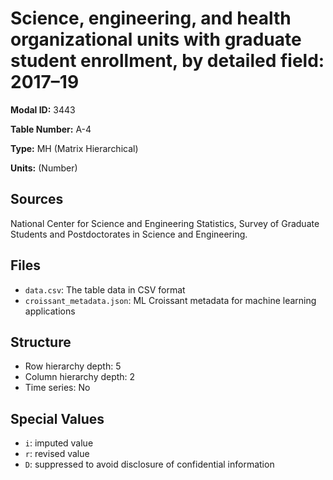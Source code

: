 # Science, engineering, and health organizational units with graduate student enrollment, by detailed field: 2017&#8211;19

**Modal ID:** 3443

**Table Number:** A-4

**Type:** MH (Matrix Hierarchical)

**Units:** (Number)

## Sources

National Center for Science and Engineering Statistics, Survey of Graduate Students and Postdoctorates in Science and Engineering.

## Files

- `data.csv`: The table data in CSV format
- `croissant_metadata.json`: ML Croissant metadata for machine learning applications

## Structure

- Row hierarchy depth: 5
- Column hierarchy depth: 2
- Time series: No

## Special Values

- `i`: imputed value
- `r`: revised value
- `D`: suppressed to avoid disclosure of confidential information
